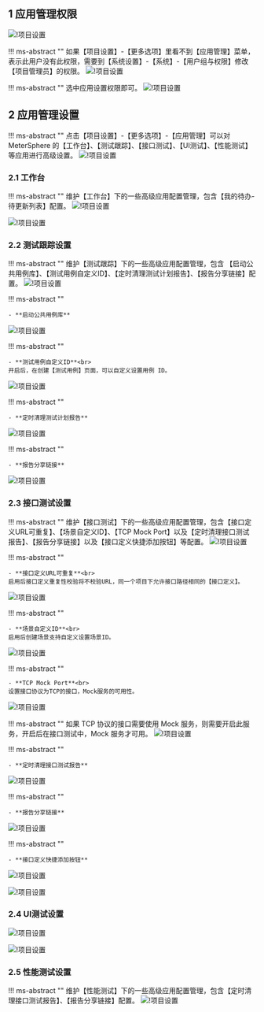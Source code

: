 ## 1 应用管理权限
![!项目设置](../../img/project_management/应用管理权限1.png)

!!! ms-abstract ""
    如果【项目设置】-【更多选项】里看不到【应用管理】菜单，表示此用户没有此权限，需要到【系统设置】-【系统】-【用户组与权限】修改【项目管理员】的权限。
![!项目设置](../../img/project_management/应用管理权限2.png)

!!! ms-abstract ""
    选中应用设置权限即可。
![!项目设置](../../img/project_management/应用管理权限3.png)

## 2 应用管理设置
!!! ms-abstract ""
    点击【项目设置】-【更多选项】-【应用管理】可以对 MeterSphere 的【工作台】、【测试跟踪】、【接口测试】、【UI测试】、【性能测试】等应用进行高级设置。
![!项目设置](../../img/project_management/应用管理1.png)

### 2.1 工作台
!!! ms-abstract ""
    维护【工作台】下的一些高级应用配置管理，包含【我的待办-待更新列表】配置。
![!项目设置](../../img/project_management/工作台.png)

![!项目设置](../../img/project_management/工作台_1.png)

### 2.2 测试跟踪设置
!!! ms-abstract ""
    维护【测试跟踪】下的一些高级应用配置管理，包含 【启动公共用例库】、【测试用例自定义ID】、【定时清理测试计划报告】、【报告分享链接】配置。
![!项目设置](../../img/project_management/测试跟踪设置.png)

!!! ms-abstract ""

    - **启动公共用例库**

![!项目设置](../../img/project_management/测试跟踪设置5.png)


!!! ms-abstract ""

    - **测试用例自定义ID**<br>
    开启后，在创建【测试用例】页面，可以自定义设置用例 ID。
![!项目设置](../../img/project_management/测试跟踪设置2.png)

!!! ms-abstract ""

    - **定时清理测试计划报告**

![!项目设置](../../img/project_management/测试跟踪设置3.png)

!!! ms-abstract ""

    - **报告分享链接**

![!项目设置](../../img/project_management/测试跟踪设置4.png)

### 2.3 接口测试设置
!!! ms-abstract ""
    维护【接口测试】下的一些高级应用配置管理，包含【接口定义URL可重复】、【场景自定义ID】、【TCP Mock Port】以及【定时清理接口测试报告】、【报告分享链接】以及【接口定义快捷添加按钮】等配置。
![!项目设置](../../img/project_management/接口测试设置1.png)

!!! ms-abstract ""

    - **接口定义URL可重复**<br>
    启用后接口定义重复性校验将不校验URL，同一个项目下允许接口路径相同的【接口定义】。
![!项目设置](../../img/project_management/接口测试设置2.png)

!!! ms-abstract ""

    - **场景自定义ID**<br>
    启用后创建场景支持自定义设置场景ID。
![!项目设置](../../img/project_management/接口测试设置3.png)

!!! ms-abstract ""

    - **TCP Mock Port**<br>
    设置接口协议为TCP的接口，Mock服务的可用性。
![!项目设置](../../img/project_management/接口测试设置4.png)

!!! ms-abstract ""
    如果 TCP 协议的接口需要使用 Mock 服务，则需要开启此服务，开启后在接口测试中，Mock 服务才可用。
![!项目设置](../../img/project_management/接口测试设置5.png)

!!! ms-abstract ""

    - **定时清理接口测试报告** 

![!项目设置](../../img/project_management/接口测试设置6.png)

!!! ms-abstract ""

    - **报告分享链接**

![!项目设置](../../img/project_management/接口测试设置7.png)

!!! ms-abstract ""

    - **接口定义快捷添加按钮**

![!项目设置](../../img/project_management/接口测试设置8.png)

![!项目设置](../../img/project_management/接口测试设置9.png)

### 2.4 UI测试设置
![!项目设置](../../img/project_management/UI测试.png)

![!项目设置](../../img/project_management/UI测试_1.png)

### 2.5 性能测试设置
!!! ms-abstract ""
    维护【性能测试】下的一些高级应用配置管理，包含【定时清理接口测试报告】、【报告分享链接】配置。
![!项目设置](../../img/project_management/性能测试设置.png)
